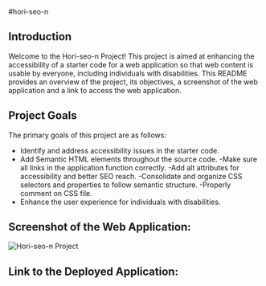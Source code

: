 #hori-seo-n

## Introduction
Welcome to the Hori-seo-n Project! This project is aimed at enhancing the accessibility of a starter code for a web application so that web content is usable by everyone, including individuals with disabilities. This README provides an overview of the project, its objectives, a screenshot of the web application and a link to access the web application.

## Project Goals
The primary goals of this project are as follows:
- Identify and address accessibility issues in the starter code.
- Add Semantic HTML elements throughout the source code.
-Make sure all links in the application function correctly.
-Add alt attributes for accessibility and better SEO reach.
-Consolidate and organize CSS selectors and properties to follow semantic structure.
-Properly comment on CSS file.
- Enhance the user experience for individuals with disabilities.

## Screenshot of the Web Application:
![Hori-seo-n Project](/assets/images/hori-seo-n.png)

## Link to the Deployed Application:
